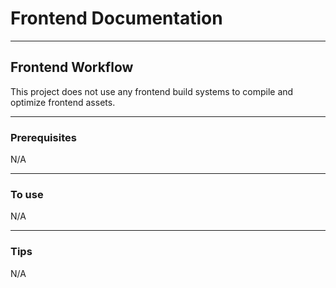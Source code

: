 # Frontend Documentation
---

## Frontend Workflow

This project does not use any frontend build systems to compile and optimize frontend assets.

---

### Prerequisites

N/A

---

### To use

N/A

---

### Tips

N/A